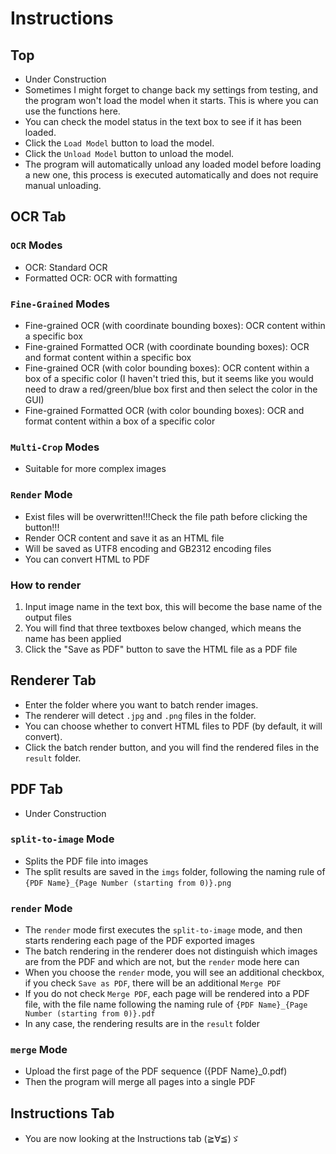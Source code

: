 # Instructions

## **Top**

- Under Construction
- Sometimes I might forget to change back my settings from testing, and the program won't load the model when it starts.
  This is where you can use the functions here.
- You can check the model status in the text box to see if it has been loaded.
- Click the `Load Model` button to load the model.
- Click the `Unload Model` button to unload the model.
- The program will automatically unload any loaded model before loading a new one, this process is executed
  automatically and does not require manual unloading.

## **OCR Tab**

### `OCR` Modes

- OCR: Standard OCR
- Formatted OCR: OCR with formatting

### `Fine-Grained` Modes

- Fine-grained OCR (with coordinate bounding boxes): OCR content within a specific box
- Fine-grained Formatted OCR (with coordinate bounding boxes): OCR and format content within a specific box
- Fine-grained OCR (with color bounding boxes): OCR content within a box of a specific color (I haven't tried this, but it seems like you
  would need to draw a red/green/blue box first and then select the color in the GUI)
- Fine-grained Formatted OCR (with color bounding boxes): OCR and format content within a box of a specific color

### `Multi-Crop` Modes

- Suitable for more complex images

### `Render` Mode

- Exist files will be overwritten!!!Check the file path before clicking the button!!!
- Render OCR content and save it as an HTML file
- Will be saved as UTF8 encoding and GB2312 encoding files
- You can convert HTML to PDF

### **How to render**

1. Input image name in the text box, this will become the base name of the output files
2. You will find that three textboxes below changed, which means the name has been applied
3. Click the "Save as PDF" button to save the HTML file as a PDF file

## **Renderer Tab**

- Enter the folder where you want to batch render images.
- The renderer will detect `.jpg` and `.png` files in the folder.
- You can choose whether to convert HTML files to PDF (by default, it will convert).
- Click the batch render button, and you will find the rendered files in the `result` folder.

## **PDF Tab**

- Under Construction

### `split-to-image` Mode

- Splits the PDF file into images
- The split results are saved in the `imgs` folder, following the naming rule of
  `{PDF Name}_{Page Number (starting from 0)}.png`

### `render` Mode

- The `render` mode first executes the `split-to-image` mode, and then starts rendering each page of the PDF exported
  images
- The batch rendering in the renderer does not distinguish which images are from the PDF and which are not, but the
  `render` mode here can
- When you choose the `render` mode, you will see an additional checkbox, if you check `Save as PDF`, there will be an
  additional `Merge PDF`
- If you do not check `Merge PDF`, each page will be rendered into a PDF file, with the file name following the naming
  rule of `{PDF Name}_{Page Number (starting from 0)}.pdf`
- In any case, the rendering results are in the `result` folder

### `merge` Mode

- Upload the first page of the PDF sequence ({PDF Name}_0.pdf)
- Then the program will merge all pages into a single PDF

## **Instructions Tab**

- You are now looking at the Instructions tab (≧∀≦)ゞ

